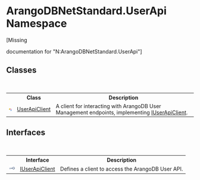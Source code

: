 # ArangoDBNetStandard.UserApi Namespace
 

\[Missing <summary> documentation for "N:ArangoDBNetStandard.UserApi"\]


## Classes
&nbsp;<table><tr><th></th><th>Class</th><th>Description</th></tr><tr><td>![Public class](media/pubclass.gif "Public class")</td><td><a href="f54e6b38-3de3-781d-5641-dfc7e1ee3ab4">UserApiClient</a></td><td>
A client for interacting with ArangoDB User Management endpoints, implementing <a href="975b79fb-bac2-ed5a-a69e-98a986a268e2">IUserApiClient</a>.</td></tr></table>

## Interfaces
&nbsp;<table><tr><th></th><th>Interface</th><th>Description</th></tr><tr><td>![Public interface](media/pubinterface.gif "Public interface")</td><td><a href="975b79fb-bac2-ed5a-a69e-98a986a268e2">IUserApiClient</a></td><td>
Defines a client to access the ArangoDB User API.</td></tr></table>&nbsp;
